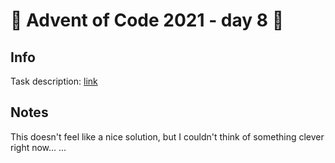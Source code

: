 # 🎄 Advent of Code 2021 - day 8 🎄

## Info

Task description: [link](https://adventofcode.com/2021/day/8)

## Notes
This doesn't feel like a nice solution, but I couldn't think of something clever right now...
...
